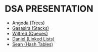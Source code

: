 # DSA PRESENTATION
- [Angoda (Trees)]()
- [Gasasira (Stacks)]()
- [Wilfred (Queues)]()
- [Daniel (Linked Lists)]()
- [Sean (Hash Tables)]()